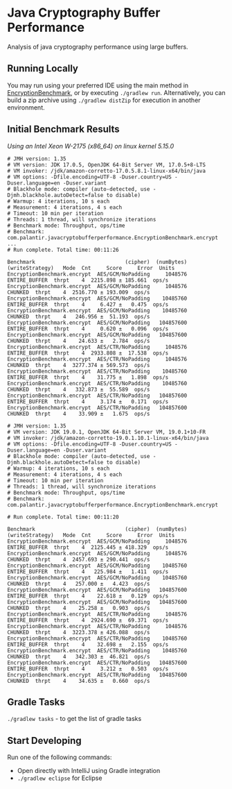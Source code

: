 Java Cryptography Buffer Performance
====================================
Analysis of java cryptography performance using large buffers.

Running Locally
---------------

You may run using your preferred IDE using the main method in [EncryptionBenchmark](./java-crypto-buffer-performance/src/main/java/com/palantir/javacryptobufferperformance/EncryptionBenchmark.java),
or by executing `./gradlew run`. Alternatively, you can build a zip archive using `./gradlew distZip` for execution in another environment.

Initial Benchmark Results
-------------------------

_Using an Intel Xeon W-2175 (x86_64) on linux kernel 5.15.0_

```
# JMH version: 1.35
# VM version: JDK 17.0.5, OpenJDK 64-Bit Server VM, 17.0.5+8-LTS
# VM invoker: /jdk/amazon-corretto-17.0.5.8.1-linux-x64/bin/java
# VM options: -Dfile.encoding=UTF-8 -Duser.country=US -Duser.language=en -Duser.variant
# Blackhole mode: compiler (auto-detected, use -Djmh.blackhole.autoDetect=false to disable)
# Warmup: 4 iterations, 10 s each
# Measurement: 4 iterations, 4 s each
# Timeout: 10 min per iteration
# Threads: 1 thread, will synchronize iterations
# Benchmark mode: Throughput, ops/time
# Benchmark: com.palantir.javacryptobufferperformance.EncryptionBenchmark.encrypt
...
# Run complete. Total time: 00:11:26

Benchmark                             (cipher)  (numBytes)  (writeStrategy)   Mode  Cnt     Score     Error  Units
EncryptionBenchmark.encrypt  AES/GCM/NoPadding     1048576    ENTIRE_BUFFER  thrpt    4  2215.898 ± 185.661  ops/s
EncryptionBenchmark.encrypt  AES/GCM/NoPadding     1048576          CHUNKED  thrpt    4  2516.770 ± 193.009  ops/s
EncryptionBenchmark.encrypt  AES/GCM/NoPadding    10485760    ENTIRE_BUFFER  thrpt    4     6.427 ±   0.475  ops/s
EncryptionBenchmark.encrypt  AES/GCM/NoPadding    10485760          CHUNKED  thrpt    4   246.956 ±  51.193  ops/s
EncryptionBenchmark.encrypt  AES/GCM/NoPadding   104857600    ENTIRE_BUFFER  thrpt    4     0.620 ±   0.096  ops/s
EncryptionBenchmark.encrypt  AES/GCM/NoPadding   104857600          CHUNKED  thrpt    4    24.633 ±   2.784  ops/s
EncryptionBenchmark.encrypt  AES/CTR/NoPadding     1048576    ENTIRE_BUFFER  thrpt    4  2933.808 ±  17.538  ops/s
EncryptionBenchmark.encrypt  AES/CTR/NoPadding     1048576          CHUNKED  thrpt    4  3277.374 ± 569.573  ops/s
EncryptionBenchmark.encrypt  AES/CTR/NoPadding    10485760    ENTIRE_BUFFER  thrpt    4    31.775 ±   1.898  ops/s
EncryptionBenchmark.encrypt  AES/CTR/NoPadding    10485760          CHUNKED  thrpt    4   332.873 ±  55.589  ops/s
EncryptionBenchmark.encrypt  AES/CTR/NoPadding   104857600    ENTIRE_BUFFER  thrpt    4     3.174 ±   0.171  ops/s
EncryptionBenchmark.encrypt  AES/CTR/NoPadding   104857600          CHUNKED  thrpt    4    33.909 ±   1.675  ops/s
```

```
# JMH version: 1.35
# VM version: JDK 19.0.1, OpenJDK 64-Bit Server VM, 19.0.1+10-FR
# VM invoker: /jdk/amazon-corretto-19.0.1.10.1-linux-x64/bin/java
# VM options: -Dfile.encoding=UTF-8 -Duser.country=US -Duser.language=en -Duser.variant
# Blackhole mode: compiler (auto-detected, use -Djmh.blackhole.autoDetect=false to disable)
# Warmup: 4 iterations, 10 s each
# Measurement: 4 iterations, 4 s each
# Timeout: 10 min per iteration
# Threads: 1 thread, will synchronize iterations
# Benchmark mode: Throughput, ops/time
# Benchmark: com.palantir.javacryptobufferperformance.EncryptionBenchmark.encrypt

# Run complete. Total time: 00:11:20

Benchmark                             (cipher)  (numBytes)  (writeStrategy)   Mode  Cnt     Score     Error  Units
EncryptionBenchmark.encrypt  AES/GCM/NoPadding     1048576    ENTIRE_BUFFER  thrpt    4  2125.445 ± 418.329  ops/s
EncryptionBenchmark.encrypt  AES/GCM/NoPadding     1048576          CHUNKED  thrpt    4  2457.693 ± 290.441  ops/s
EncryptionBenchmark.encrypt  AES/GCM/NoPadding    10485760    ENTIRE_BUFFER  thrpt    4   225.984 ±   1.411  ops/s
EncryptionBenchmark.encrypt  AES/GCM/NoPadding    10485760          CHUNKED  thrpt    4   257.000 ±   4.423  ops/s
EncryptionBenchmark.encrypt  AES/GCM/NoPadding   104857600    ENTIRE_BUFFER  thrpt    4    22.618 ±   0.129  ops/s
EncryptionBenchmark.encrypt  AES/GCM/NoPadding   104857600          CHUNKED  thrpt    4    25.258 ±   0.903  ops/s
EncryptionBenchmark.encrypt  AES/CTR/NoPadding     1048576    ENTIRE_BUFFER  thrpt    4  2924.690 ±  69.371  ops/s
EncryptionBenchmark.encrypt  AES/CTR/NoPadding     1048576          CHUNKED  thrpt    4  3223.378 ± 426.088  ops/s
EncryptionBenchmark.encrypt  AES/CTR/NoPadding    10485760    ENTIRE_BUFFER  thrpt    4    32.698 ±   2.155  ops/s
EncryptionBenchmark.encrypt  AES/CTR/NoPadding    10485760          CHUNKED  thrpt    4   342.303 ±  46.821  ops/s
EncryptionBenchmark.encrypt  AES/CTR/NoPadding   104857600    ENTIRE_BUFFER  thrpt    4     3.212 ±   0.503  ops/s
EncryptionBenchmark.encrypt  AES/CTR/NoPadding   104857600          CHUNKED  thrpt    4    34.635 ±   0.660  ops/s
```

Gradle Tasks
------------
`./gradlew tasks` - to get the list of gradle tasks


Start Developing
----------------
Run one of the following commands:

* Open directly with IntelliJ using Gradle integration
* `./gradlew eclipse` for Eclipse

